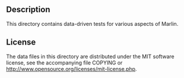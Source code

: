 Description
------------

This directory contains data-driven tests for various aspects of Marlin.

License
--------

The data files in this directory are distributed under the MIT software
license, see the accompanying file COPYING or
http://www.opensource.org/licenses/mit-license.php.

